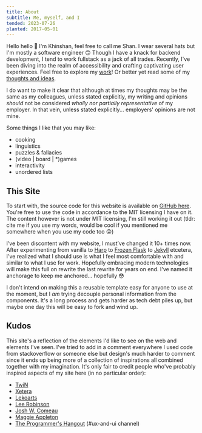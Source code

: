 ```yaml
---
title: About
subtitle: Me, myself, and I
tended: 2023-07-26
planted: 2017-05-01
---
```


Hello hello :wave: I'm Khinshan, feel free to call me Shan. I wear several hats but I'm mostly a software engineer :upside_down_face: Though I have a knack for backend development, I tend to work fullstack as a jack of all trades. Recently, I've been diving into the realm of accessibility and crafting captivating user experiences. Feel free to explore my [work](/projects)! Or better yet read some of my [thoughts and ideas](/writings).

I do want to make it clear that although at times my thoughts may be the same as my colleagues, unless stated explicitly, my writing and opinions _should_ not be considered _wholly nor partially representative_ of my employer. In that vein, unless stated explicitly... employers' opinions are not mine.

Some things I like that you may like:

- cooking
- linguistics
- puzzles & fallacies
- (video | board | \*)games
- interactivity
- unordered lists

## This Site

To start with, the source code for this website is available on [GitHub here](https://github.com/khinshankhan/anchorage). You're free to use the code in accordance to the MIT licensing I have on it. The content however is not under MIT licensing, I'm still working it out (tldr: cite me if you use my words, would be cool if you mentioned me somewhere when you use my code too :stuck_out_tongue:)

I’ve been discontent with my website, I must’ve changed it 10+ times now. After experimenting from vanilla to [Harp](https://github.com/sintaxi/harp) to [Frozen Flask](https://github.com/Frozen-Flask/Frozen-Flask) to [Jekyll](https://github.com/jekyll/jekyll) etcetera, I've realized what I should use is what I feel most comfortable with and similar to what I use for work. Hopefully embracing modern technologies will make this full on rewrite the last rewrite for years on end. I've named it anchorage to keep me anchored... hopefully :flushed:

I don't intend on making this a reusable template easy for anyone to use at the moment, but I _am_ trying decouple personal information from the components. It's a long process and gets harder as tech debt piles up, but maybe one day this will be easy to fork and wind up.

## Kudos

This site's a reflection of the elements I'd like to see on the web and elements I've seen. I've tried to add in a comment everywhere I used code from stackoverflow or someone else but design's much harder to comment since it ends up being more of a collection of inspirations all combined together with my imagination. It's only fair to credit people who've probably inspired aspects of my site here (in no particular order):

- [TwiN](https://twin.sh/)
- [Xetera](https://xetera.dev/)
- [Lekoarts](https://www.lekoarts.de/)
- [Lee Robinson](https://leerob.io/)
- [Josh W. Comeau](https://www.joshwcomeau.com/)
- [Maggie Appleton](https://maggieappleton.com/)
- [The Programmer's Hangout](https://discord.gg/programming/) (#ux-and-ui channel)
